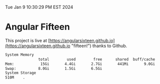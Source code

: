 Tue Jan  9 10:30:29 PM EST 2024

# Angular Fifteen


This project is live at [https://angularsixteen.github.io](https://angularsixteen.github.io "fifteen!") thanks to Github.

```bash
System Memory
               total        used        free      shared  buff/cache   available
Mem:            15Gi       4.4Gi       2.7Gi       441Mi       9.0Gi        10Gi
Swap:          8.0Gi       1.5Gi       6.5Gi
System Storage
510M	.
